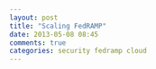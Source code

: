 ```yaml
---
layout: post
title: "Scaling FedRAMP"
date: 2013-05-08 08:45
comments: true
categories: security fedramp cloud
---
```


